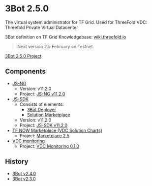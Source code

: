
# 3Bot 2.5.0

The virtual system administrator for TF Grid.
Used for ThreeFold VDC: Threefold Private Virtual Datacenter

3Bot definition on TF Grid Knowledgebase: [wiki.threefold.io](https://wiki.threefold.io/#/grid_what?id=the-3bot)

> Next version 2.5 February on Testnet. 

[3Bot 2.5.0 Project](https://github.com/orgs/threefoldtech/projects/132)

## Components

- [JS-NG](https://github.com/threefoldtech/js-ng)
    - Version: v11.2.0
    - Project: [JS-NG v11.2.0](https://github.com/threefoldtech/js-ng/projects/2)
- [JS-SDK](https://github.com/threefoldtech/js-sdk)
    -   Consists of elements:
        - [3Bot Deployer](https://github.com/threefoldtech/js-sdk/tree/development/jumpscale/packages/threebot_deployer)
        - [Solution Marketplace](https://github.com/threefoldtech/js-sdk/tree/development/jumpscale/packages/marketplace)
    - Version: v11.2.0
    - Project: [JS-SDK v11.2.0](https://github.com/threefoldtech/js-sdk/projects/2)
- [TF NOW Marketplace (VDC Solution Charts)](https://github.com/threefoldtech/vdc-solutions-charts)
    - Project: [Marketplace 2.5](https://github.com/threefoldtech/vdc-solutions-charts/projects/2)
- [VDC monitoring](https://github.com/threefoldtech/vdc-logger)
  - Project: [VDC Monitoring 0.1.0](https://github.com/threefoldtech/vdc-logger/projects/1)

## History

- [3Bot v2.4.0](3bot2.4.md)
- [3Bot v2.3.0](3bot2.3.md)
